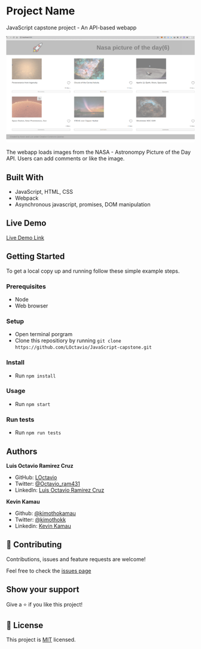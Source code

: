 # Project Name

JavaScript capstone project - An API-based webapp

![screenshot](./src/assets/screenshot1.png)

The webapp loads images from the NASA - Astronompy Picture of the Day API.
Users can add comments or like the image.

## Built With

- JavaScript, HTML, CSS
- Webpack
- Asynchronous javascript, promises, DOM manipulation

## Live Demo

[Live Demo Link](https://livedemo.com)


## Getting Started

To get a local copy up and running follow these simple example steps.

### Prerequisites
- Node
- Web browser

### Setup
- Open terminal porgram
- Clone this repositiory by running `git clone https://github.com/LOctavio/JavaScript-capstone.git `


### Install
- Run `npm install`

### Usage
- Run `npm start`

### Run tests
- Run `npm run tests`


## Authors

 **Luis Octavio Ramirez Cruz** 
 - GitHub: [LOctavio](https://github.com/LOctavio) 
 - Twitter: [@Octavio_ram431](https://twitter.com/Octavio_ram431)
  - LinkedIn: [Luis Octavio Ramirez Cruz](https://www.linkedin.com/in/luis-octavio-ramirez-cruz/) 

**Kevin Kamau**
- Github: [@kimothokamau](https://github.com/kimothokamau)
- Twitter: [@kimothokk](https://twitter.com/kimothokk)
- Linkedin: [Kevin Kamau](https://www.linkedin.com/in/kevinkamauk/)

## 🤝 Contributing

Contributions, issues and feature requests are welcome!

Feel free to check the [issues page](https://github.com/LOctavio/JavaScript-capstone/issues)

## Show your support

Give a ⭐️ if you like this project!


## 📝 License

This project is [MIT](lic.url) licensed.
